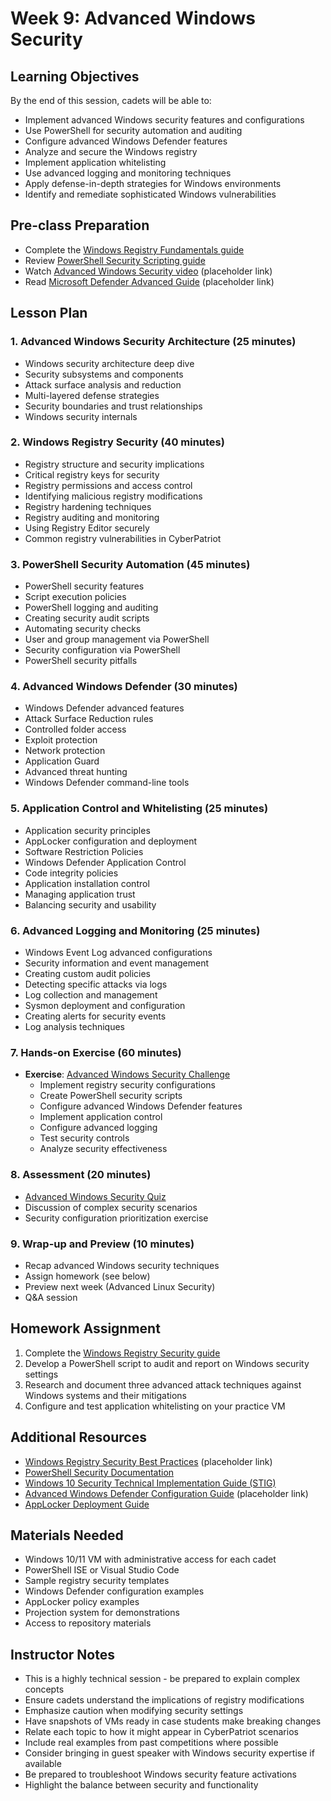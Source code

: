 # Week 9: Advanced Windows Security

## Learning Objectives
By the end of this session, cadets will be able to:
- Implement advanced Windows security features and configurations
- Use PowerShell for security automation and auditing
- Configure advanced Windows Defender features
- Analyze and secure the Windows registry
- Implement application whitelisting
- Use advanced logging and monitoring techniques
- Apply defense-in-depth strategies for Windows environments
- Identify and remediate sophisticated Windows vulnerabilities

## Pre-class Preparation
- Complete the [Windows Registry Fundamentals guide](../../Windows/Guides/Intermediate/Windows_Registry_Fundamentals.md)
- Review [PowerShell Security Scripting guide](../../Windows/Guides/Advanced/PowerShell_Security_Scripting.md)
- Watch [Advanced Windows Security video](https://www.youtube.com/watch?v=example) (placeholder link)
- Read [Microsoft Defender Advanced Guide](https://example.com/defender-advanced) (placeholder link)

## Lesson Plan

### 1. Advanced Windows Security Architecture (25 minutes)
- Windows security architecture deep dive
- Security subsystems and components
- Attack surface analysis and reduction
- Multi-layered defense strategies
- Security boundaries and trust relationships
- Windows security internals

### 2. Windows Registry Security (40 minutes)
- Registry structure and security implications
- Critical registry keys for security
- Registry permissions and access control
- Identifying malicious registry modifications
- Registry hardening techniques
- Registry auditing and monitoring
- Using Registry Editor securely
- Common registry vulnerabilities in CyberPatriot

### 3. PowerShell Security Automation (45 minutes)
- PowerShell security features
- Script execution policies
- PowerShell logging and auditing
- Creating security audit scripts
- Automating security checks
- User and group management via PowerShell
- Security configuration via PowerShell
- PowerShell security pitfalls

### 4. Advanced Windows Defender (30 minutes)
- Windows Defender advanced features
- Attack Surface Reduction rules
- Controlled folder access
- Exploit protection
- Network protection
- Application Guard
- Advanced threat hunting
- Windows Defender command-line tools

### 5. Application Control and Whitelisting (25 minutes)
- Application security principles
- AppLocker configuration and deployment
- Software Restriction Policies
- Windows Defender Application Control
- Code integrity policies
- Application installation control
- Managing application trust
- Balancing security and usability

### 6. Advanced Logging and Monitoring (25 minutes)
- Windows Event Log advanced configurations
- Security information and event management
- Creating custom audit policies
- Detecting specific attacks via logs
- Log collection and management
- Sysmon deployment and configuration
- Creating alerts for security events
- Log analysis techniques

### 7. Hands-on Exercise (60 minutes)
- **Exercise**: [Advanced Windows Security Challenge](../../Windows/Exercises/Advanced_Windows_Security_Challenge.md)
  - Implement registry security configurations
  - Create PowerShell security scripts
  - Configure advanced Windows Defender features
  - Implement application control
  - Configure advanced logging
  - Test security controls
  - Analyze security effectiveness

### 8. Assessment (20 minutes)
- [Advanced Windows Security Quiz](../../Windows/Quizzes/Quiz-Files/Advanced_Windows_Security_Quiz.md)
- Discussion of complex security scenarios
- Security configuration prioritization exercise

### 9. Wrap-up and Preview (10 minutes)
- Recap advanced Windows security techniques
- Assign homework (see below)
- Preview next week (Advanced Linux Security)
- Q&A session

## Homework Assignment
1. Complete the [Windows Registry Security guide](../../Windows/Guides/Advanced/Windows_Registry_Security.md)
2. Develop a PowerShell script to audit and report on Windows security settings
3. Research and document three advanced attack techniques against Windows systems and their mitigations
4. Configure and test application whitelisting on your practice VM

## Additional Resources
- [Windows Registry Security Best Practices](https://example.com/registry-security) (placeholder link)
- [PowerShell Security Documentation](https://docs.microsoft.com/en-us/powershell/scripting/security/security-features)
- [Windows 10 Security Technical Implementation Guide (STIG)](https://public.cyber.mil/stigs/)
- [Advanced Windows Defender Configuration Guide](https://example.com/defender-advanced) (placeholder link)
- [AppLocker Deployment Guide](https://docs.microsoft.com/en-us/windows/security/threat-protection/windows-defender-application-control/applocker/applocker-overview)

## Materials Needed
- Windows 10/11 VM with administrative access for each cadet
- PowerShell ISE or Visual Studio Code
- Sample registry security templates
- Windows Defender configuration examples
- AppLocker policy examples
- Projection system for demonstrations
- Access to repository materials

## Instructor Notes
- This is a highly technical session - be prepared to explain complex concepts
- Ensure cadets understand the implications of registry modifications
- Emphasize caution when modifying security settings
- Have snapshots of VMs ready in case students make breaking changes
- Relate each topic to how it might appear in CyberPatriot scenarios
- Include real examples from past competitions where possible
- Consider bringing in guest speaker with Windows security expertise if available
- Be prepared to troubleshoot Windows security feature activations
- Highlight the balance between security and functionality
